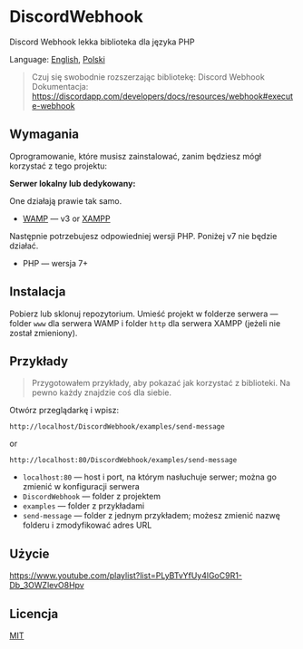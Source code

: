 # DiscordWebhook

Discord Webhook lekka biblioteka dla języka PHP

Language: [English](README.md), [Polski](README.pl.md)

> Czuj się swobodnie rozszerzając bibliotekę:
> Discord Webhook Dokumentacja: https://discordapp.com/developers/docs/resources/webhook#execute-webhook

## Wymagania

Oprogramowanie, które musisz zainstalować, zanim będziesz mógł korzystać z tego projektu:

**Serwer lokalny lub dedykowany:**

One działają prawie tak samo.

- [WAMP](http://www.wampserver.com/) — v3 or [XAMPP](https://www.apachefriends.org)

Następnie potrzebujesz odpowiedniej wersji PHP. Poniżej v7 nie będzie działać.

- PHP — wersja 7+

## Instalacja

Pobierz lub sklonuj repozytorium. Umieść projekt w folderze serwera — folder `www` dla serwera WAMP i folder `http` dla serwera XAMPP (jeżeli nie został zmieniony).

## Przykłady

> Przygotowałem przykłady, aby pokazać jak korzystać z biblioteki. Na pewno każdy znajdzie coś dla siebie.

Otwórz przeglądarkę i wpisz:

`http://localhost/DiscordWebhook/examples/send-message`

or

`http://localhost:80/DiscordWebhook/examples/send-message`

- `localhost:80` — host i port, na którym nasłuchuje serwer; można go zmienić w konfiguracji serwera
- `DiscordWebhook` — folder z projektem
- `examples` — folder z przykładami
- `send-message` — folder z jednym przykładem; możesz zmienić nazwę folderu i zmodyfikować adres URL

## Użycie

https://www.youtube.com/playlist?list=PLyBTvYfUy4lGoC9R1-Db_3OWZlevO8Hpv

## Licencja

[MIT](https://github.com/m7rlin/DiscordWebhook/blob/master/LICENSE)
